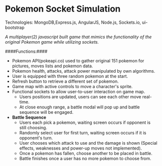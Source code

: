 # Pokemon Socket Simulation  #
Technologies: MongoDB,Express.js, AngularJS, Node.js, Sockets.io, ui-bootstrap

*A multiplayer(2) javascript built game that mimics the functionality of the original Pokemon game while utilizing sockets.*

####Functions:####
- Pokemon API(pokeapi.co) used to gather original 151 pokemon for pictures, moves lists and pokemon data. 
- Pokemon health, attacks, attack power manipulated by own algorithms.
- User is equipped with three random pokemon at the start.
- Refresh button to retrieve a different set of pokemon.
- Game map with active controls to move a character's sprite.
- Functional sockets to allow user-to-user interaction on game map.
  - Users positions are updated, users can see each other move real-time. 
  - At close enough range, a battle modal will pop up and battle sequence will be engaged.
- **Battle Sequence**
  - Users each pick a pokemon, waiting screen occurs if opponent is still choosing.
  - Randomly select user for first turn, waiting screen occurs if it is opponent's turn.
  - User chooses which attack to use and the damage is shown (Special effects, weaknesses and power-up moves not implemented).
  - Once a pokemon has fallen, choose another to be placed in battle.
  - Battle finishes once a user has no more pokemon to choose from. 

